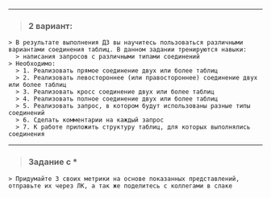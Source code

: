 
***
> ### 2 вариант:
    > В результате выполнения ДЗ вы научитесь пользоваться различными вариантами соединения таблиц. В данном задании тренируются навыки:
      > написания запросов с различными типами соединений
    > Необходимо:
      > 1. Реализовать прямое соединение двух или более таблиц
      > 2. Реализовать левостороннее (или правостороннее) соединение двух или более таблиц
      > 3. Реализовать кросс соединение двух или более таблиц
      > 4. Реализовать полное соединение двух или более таблиц
      > 5. Реализовать запрос, в котором будут использованы разные типы соединений
      > 6. Сделать комментарии на каждый запрос
      > 7. К работе приложить структуру таблиц, для которых выполнялись соединения
***
> ### Задание с *
    > Придумайте 3 своих метрики на основе показанных представлений, отправьте их через ЛК, а так же поделитесь с коллегами в слаке
